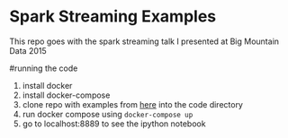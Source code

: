 # Spark Streaming Examples
This repo goes with the spark streaming talk I presented at Big Mountain Data 2015

#running the code
1. install docker
2. install docker-compose
3. clone repo with examples from [here](https://github.com/pythian/spark_streaming_percentile) into the code directory
4. run docker compose using `docker-compose up`
5. go to localhost:8889 to see the ipython notebook
